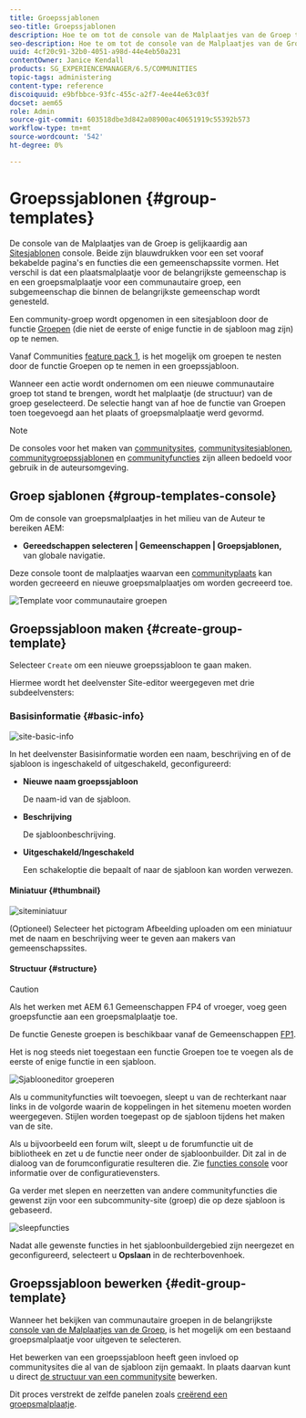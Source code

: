 ```yaml
---
title: Groepssjablonen
seo-title: Groepssjablonen
description: Hoe te om tot de console van de Malplaatjes van de Groep toegang te hebben
seo-description: Hoe te om tot de console van de Malplaatjes van de Groep toegang te hebben
uuid: 4cf20c91-32b0-4051-a98d-44e4eb50a231
contentOwner: Janice Kendall
products: SG_EXPERIENCEMANAGER/6.5/COMMUNITIES
topic-tags: administering
content-type: reference
discoiquuid: e9bfbbce-93fc-455c-a2f7-4ee44e63c03f
docset: aem65
role: Admin
source-git-commit: 603518dbe3d842a08900ac40651919c55392b573
workflow-type: tm+mt
source-wordcount: '542'
ht-degree: 0%

---
```



# Groepssjablonen {#group-templates}

De console van de Malplaatjes van de Groep is gelijkaardig aan [Sitesjablonen](/help/communities/sites.md) console. Beide zijn blauwdrukken voor een set vooraf bekabelde pagina&#39;s en functies die een gemeenschapssite vormen. Het verschil is dat een plaatsmalplaatje voor de belangrijkste gemeenschap is en een groepsmalplaatje voor een communautaire groep, een subgemeenschap die binnen de belangrijkste gemeenschap wordt genesteld.

Een community-groep wordt opgenomen in een sitesjabloon door de functie [Groepen](/help/communities/functions.md#groups-function) (die niet de eerste of enige functie in de sjabloon mag zijn) op te nemen.

Vanaf Communities [feature pack 1](/help/communities/deploy-communities.md#latestfeaturepack), is het mogelijk om groepen te nesten door de functie Groepen op te nemen in een groepssjabloon.

Wanneer een actie wordt ondernomen om een nieuwe communautaire groep tot stand te brengen, wordt het malplaatje (de structuur) van de groep geselecteerd. De selectie hangt van af hoe de functie van Groepen toen toegevoegd aan het plaats of groepsmalplaatje werd gevormd.

>[!NOTE]
>
>De consoles voor het maken van [communitysites](/help/communities/sites-console.md), [communitysitesjablonen](/help/communities/sites.md), [communitygroepssjablonen](/help/communities/tools-groups.md) en [communityfuncties](/help/communities/functions.md) zijn alleen bedoeld voor gebruik in de auteursomgeving.

## Groep sjablonen {#group-templates-console}

Om de console van groepsmalplaatjes in het milieu van de Auteur te bereiken AEM:

* **Gereedschappen selecteren | Gemeenschappen | Groepsjablonen,** van globale navigatie.

Deze console toont de malplaatjes waarvan een [communityplaats](/help/communities/sites-console.md) kan worden gecreeerd en nieuwe groepsmalplaatjes om worden gecreeerd toe.

![Template voor communautaire groepen](assets/groups-template.png)

## Groepssjabloon maken {#create-group-template}

Selecteer `Create` om een nieuwe groepssjabloon te gaan maken.

Hiermee wordt het deelvenster Site-editor weergegeven met drie subdeelvensters:

### Basisinformatie {#basic-info}

![site-basic-info](assets/site-basic-info.png)

In het deelvenster Basisinformatie worden een naam, beschrijving en of de sjabloon is ingeschakeld of uitgeschakeld, geconfigureerd:

* **Nieuwe naam groepssjabloon**

   De naam-id van de sjabloon.

* **Beschrijving**

   De sjabloonbeschrijving.

* **Uitgeschakeld/Ingeschakeld**

   Een schakeloptie die bepaalt of naar de sjabloon kan worden verwezen.

#### Miniatuur {#thumbnail}

![siteminiatuur](assets/site-thumbnail.png)

(Optioneel) Selecteer het pictogram Afbeelding uploaden om een miniatuur met de naam en beschrijving weer te geven aan makers van gemeenschapssites.

#### Structuur {#structure}

>[!CAUTION]
>
>Als het werken met AEM 6.1 Gemeenschappen FP4 of vroeger, voeg geen groepsfunctie aan een groepsmalplaatje toe.
>
>De functie Geneste groepen is beschikbaar vanaf de Gemeenschappen [FP1](/help/communities/communities.md#latestfeaturepack).
>
>Het is nog steeds niet toegestaan een functie Groepen toe te voegen als de eerste of enige functie in een sjabloon.

![Sjablooneditor groeperen](assets/template-editor.png)

Als u communityfuncties wilt toevoegen, sleept u van de rechterkant naar links in de volgorde waarin de koppelingen in het sitemenu moeten worden weergegeven. Stijlen worden toegepast op de sjabloon tijdens het maken van de site.

Als u bijvoorbeeld een forum wilt, sleept u de forumfunctie uit de bibliotheek en zet u de functie neer onder de sjabloonbuilder. Dit zal in de dialoog van de forumconfiguratie resulteren die. Zie [functies console](/help/communities/functions.md) voor informatie over de configuratievensters.

Ga verder met slepen en neerzetten van andere communityfuncties die gewenst zijn voor een subcommunity-site (groep) die op deze sjabloon is gebaseerd.

![sleepfuncties](assets/dragfunctions.png)

Nadat alle gewenste functies in het sjabloonbuildergebied zijn neergezet en geconfigureerd, selecteert u **Opslaan** in de rechterbovenhoek.

## Groepssjabloon bewerken {#edit-group-template}

Wanneer het bekijken van communautaire groepen in de belangrijkste [console van de Malplaatjes van de Groep](#group-templates-console), is het mogelijk om een bestaand groepsmalplaatje voor uitgeven te selecteren.

Het bewerken van een groepssjabloon heeft geen invloed op communitysites die al van de sjabloon zijn gemaakt. In plaats daarvan kunt u direct [de structuur van een communitysite](/help/communities/sites-console.md#modify-structure) bewerken.

Dit proces verstrekt de zelfde panelen zoals [creërend een groepsmalplaatje](#create-group-template).
